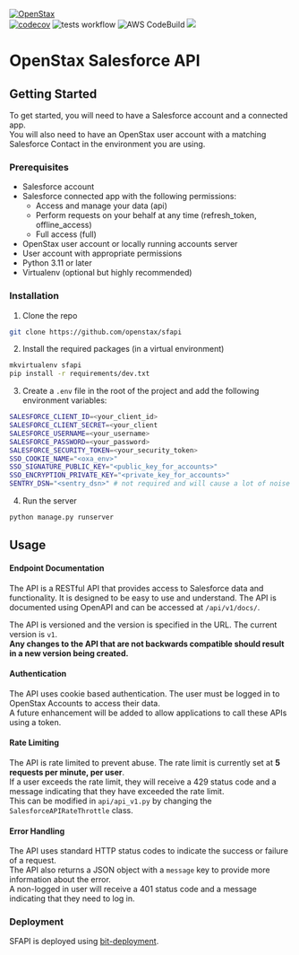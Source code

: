 [![OpenStax](https://img.shields.io/badge/OpenStax-Salesforce-00A6C9?style=for-the-badge&logo=openstax&logoColor=white)](https://openstax.lightning.force.com/one/one.app)\
[![codecov](https://codecov.io/gh/openstax/sfapi/graph/badge.svg?token=lEbEFIOfIR)](https://codecov.io/gh/openstax/sfapi)
![tests workflow](https://github.com/openstax/sfapi/actions/workflows/tests.yml/badge.svg)
![AWS CodeBuild](https://codebuild.us-east-1.amazonaws.com/badges?uuid=eyJlbmNyeXB0ZWREYXRhIjoiTUhjbUx0VUtYR0ZZb3RRUEQ2QzJENHZNUXhveWVwb3FvRDl4K2VQTGZHblpQSm1oakwwQU1laW13YWwrWUh6Y2RGdG8vNTBqSG5Ia2NSTExHOHprZXo0PSIsIml2UGFyYW1ldGVyU3BlYyI6ImZ0UTZWSVZZNWw2QmUydVEiLCJtYXRlcmlhbFNldFNlcmlhbCI6MX0%3D&branch=main)
![](https://img.shields.io/github/v/tag/openstax/sfapi?label=latest%20tag)

# OpenStax Salesforce API
## Getting Started
To get started, you will need to have a Salesforce account and a connected app.\
You will also need to have an OpenStax user account with a matching Salesforce Contact in the environment you are using.

### Prerequisites
- Salesforce account
- Salesforce connected app with the following permissions:
  - Access and manage your data (api)
  - Perform requests on your behalf at any time (refresh_token, offline_access)
  - Full access (full)
- OpenStax user account or locally running accounts server
- User account with appropriate permissions
- Python 3.11 or later
- Virtualenv (optional but highly recommended)

### Installation
1. Clone the repo
```sh
git clone https://github.com/openstax/sfapi
```
2. Install the required packages (in a virtual environment)
```sh
mkvirtualenv sfapi
pip install -r requirements/dev.txt
```
3. Create a `.env` file in the root of the project and add the following environment variables:
```sh
SALESFORCE_CLIENT_ID=<your_client_id>
SALESFORCE_CLIENT_SECRET=<your_client
SALESFORCE_USERNAME=<your_username>
SALESFORCE_PASSWORD=<your_password>
SALESFORCE_SECURITY_TOKEN=<your_security_token>
SSO_COOKIE_NAME="<oxa_env>"
SSO_SIGNATURE_PUBLIC_KEY="<public_key_for_accounts>"
SSO_ENCRYPTION_PRIVATE_KEY="<private_key_for_accounts>"
SENTRY_DSN="<sentry_dsn>" # not required and will cause a lot of noise in Sentry
```
4. Run the server
```sh
python manage.py runserver
```

## Usage
#### Endpoint Documentation
The API is a RESTful API that provides access to Salesforce data and functionality. It is designed to be easy to use and understand. 
The API is documented using OpenAPI and can be accessed at `/api/v1/docs/`.

The API is versioned and the version is specified in the URL. The current version is `v1`.\
**Any changes to the API that are not backwards compatible should result in a new version being created.**

#### Authentication
The API uses cookie based authentication. The user must be logged in to OpenStax Accounts to access their data.\
A future enhancement will be added to allow applications to call these APIs using a token.

#### Rate Limiting
The API is rate limited to prevent abuse. The rate limit is currently set at **5 requests per minute, per user**.\
If a user exceeds the rate limit, they will receive a 429 status code and a message indicating that they have exceeded the rate limit.\
This can be modified in `api/api_v1.py` by changing the `SalesforceAPIRateThrottle` class.

#### Error Handling
The API uses standard HTTP status codes to indicate the success or failure of a request.\
The API also returns a JSON object with a `message` key to provide more information about the error.\
A non-logged in user will receive a 401 status code and a message indicating that they need to log in.

### Deployment
SFAPI is deployed using [bit-deployment](https://github.com/openstax/bit-deployment).
